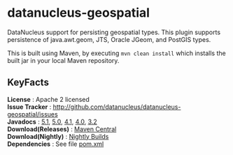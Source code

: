 datanucleus-geospatial
======================

DataNucleus support for persisting geospatial types. 
This plugin supports persistence of java.awt.geom, JTS, Oracle JGeom, and PostGIS types.

This is built using Maven, by executing `mvn clean install` which installs the built jar in your local Maven repository.


KeyFacts
--------
__License__ : Apache 2 licensed  
__Issue Tracker__ : http://github.com/datanucleus/datanucleus-geospatial/issues  
__Javadocs__ : [5.1](http://www.datanucleus.org/javadocs/store.types.geospatial/5.1/), [5.0](http://www.datanucleus.org/javadocs/store.types.geospatial/5.0/), [4.1](http://www.datanucleus.org/javadocs/store.types.geospatial/4.1/), [4.0](http://www.datanucleus.org/javadocs/store.types.geospatial/4.0/), [3.2](http://www.datanucleus.org/javadocs/store.types.geospatial/3.2/)  
__Download(Releases)__ : [Maven Central](http://central.maven.org/maven2/org/datanucleus/datanucleus-geospatial)  
__Download(Nightly)__ : [Nightly Builds](http://www.datanucleus.org/downloads/maven2-nightly/org/datanucleus/datanucleus-geospatial)  
__Dependencies__ : See file [pom.xml](pom.xml)  
